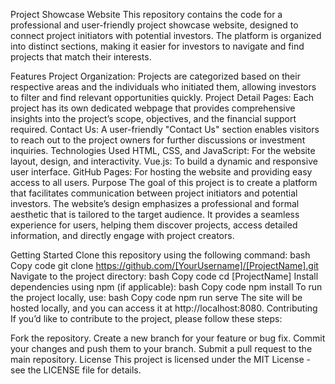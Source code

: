 Project Showcase Website
This repository contains the code for a professional and user-friendly project showcase website, designed to connect project initiators with potential investors. The platform is organized into distinct sections, making it easier for investors to navigate and find projects that match their interests.

Features
Project Organization: Projects are categorized based on their respective areas and the individuals who initiated them, allowing investors to filter and find relevant opportunities quickly.
Project Detail Pages: Each project has its own dedicated webpage that provides comprehensive insights into the project’s scope, objectives, and the financial support required.
Contact Us: A user-friendly "Contact Us" section enables visitors to reach out to the project owners for further discussions or investment inquiries.
Technologies Used
HTML, CSS, and JavaScript: For the website layout, design, and interactivity.
Vue.js: To build a dynamic and responsive user interface.
GitHub Pages: For hosting the website and providing easy access to all users.
Purpose
The goal of this project is to create a platform that facilitates communication between project initiators and potential investors. The website’s design emphasizes a professional and formal aesthetic that is tailored to the target audience. It provides a seamless experience for users, helping them discover projects, access detailed information, and directly engage with project creators.

Getting Started
Clone this repository using the following command:
bash
Copy code
git clone https://github.com/[YourUsername]/[ProjectName].git
Navigate to the project directory:
bash
Copy code
cd [ProjectName]
Install dependencies using npm (if applicable):
bash
Copy code
npm install
To run the project locally, use:
bash
Copy code
npm run serve
The site will be hosted locally, and you can access it at http://localhost:8080.
Contributing
If you’d like to contribute to the project, please follow these steps:

Fork the repository.
Create a new branch for your feature or bug fix.
Commit your changes and push them to your branch.
Submit a pull request to the main repository.
License
This project is licensed under the MIT License - see the LICENSE file for details.
